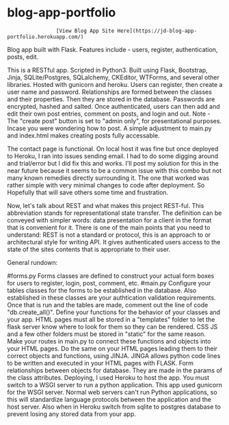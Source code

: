 # blog-app-portfolio

                    [View Blog App Site Here](https://jd-blog-app-portfolio.herokuapp.com/)

Blog app built with Flask. Features include - users, register, authentication, posts, edit.

This is a RESTful app. Scripted in Python3. Built using Flask, Bootstrap, Jinja, SQLite/Postgres, SQLalchemy, CKEditor, WTForms, and several other libraries. Hosted with gunicorn and heroku. Users can register, then create a user name and password. Relationships are formed between the classes and their properties. Then they are stored in the database. Passwords are encrypted, hashed and salted. Once authenticated, users can then add and edit their own post entries, comment on posts, and login and out. Note - The "create post" button is
set to "admin only", for presentational purposes. Incase you were wondering how to post. A simple adjustment to main.py and index.html
makes creating posts fully accessable.

The contact page is functional. On local host it was fine but once deployed to Heroku, I ran into issues sending email.
I had to do some digging around and trial/error but I did fix this and works. I'll post my solution for this in the near future because it seems to be a common issue with this combo but not many known remedies directly surrounding it. The one that worked was rather simple with very minimal changes to code after deployment. So Hopefully that will save others some time and frustration. 

Now, let's talk about REST and what makes this project REST-ful. This abbreviation stands for representational state transfer. The definition can be conveyed with simpler words: data presentation for a client in the format that is convenient for it. There is one of the main points that you need to understand: REST is not a standard or protocol, this is an approach to or architectural style for writing API. It gives authenticated users access to the state of the sites contents that is appropriate to their user.
 
General rundown:

#forms.py Forms classes are defined to construct your actual form boxes for users to register, login, post, comment, etc. #main.py Configure your tables classes for the forms to be established in the database. Also established in these classes are your authtication validation requirements. Once that is run and the tables are made, comment out the line of code "db.create_all()". Define your functions for the behavior of your classes and your app. HTML pages must all be stored in a "templates" folder to let the flask server know where to look for them so they can be rendered. CSS JS and a few other folders must be stored in "static" for the same reason. Make your routes in main.py to connect these functions and objects into your HTML pages. Do the same on your HTML pages leading them to their correct objects and functions, using JINJA. JINGA allows python code lines to be written and executed in your HTML pages with FLASK. Form relationships between objects for database. They are made in the params of the class attributes. Deploying, I used Heroku to host the app. You must switch to a WSGI server to run a python application. This app used gunicorn for the WSGI server. Normal web servers can't run Python applications, so this will standardize language protocols between the application and the host server. Also when in Heroku switch from sqlite to postgres database to prevent losing any stored data from your app.
